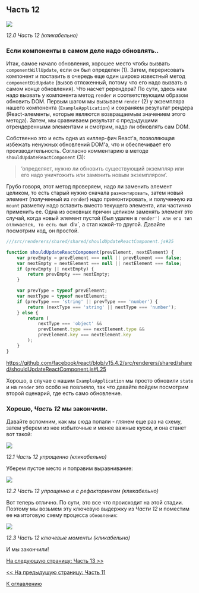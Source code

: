 ## Часть 12

[![](https://rawgit.com/Bogdan-Lyashenko/Under-the-hood-ReactJS/master/stack/images/12/part-12.svg)](https://rawgit.com/Bogdan-Lyashenko/Under-the-hood-ReactJS/master/stack/images/12/part-12.svg)

<em>12.0 Часть 12 (кликабельно)</em>

### Если компоненты в самом деле надо обновлять..

Итак, самое начало обновления, хорошее место чтобы вызвать `componentWillUpdate`, если он был определен (1). Затем, перерисовать компонент и поставить в очередь еще один широко известный метод `componentDidUpdate` (вызов отложенный, потому что его надо вызвать в самом конце обновления).
Что насчет ререндера? По сути, здесь нам надо вызвать у компонента метод `render` и соответствующим образом обновить DOM. Первым шагом мы вызываем `render` (2) у экземпляра нашего компонента (`ExampleApplication`) и сохраняем результат рендера (React-элементы, которые являются возвращаемым значением этого метода). Затем, мы сравниваем результат с предыдущими отрендеренными элементами и смотрим, надо ли обновлять сам DOM.

Собственно это и есть одна из киллер-фич React'а, позволяющая избежать ненужных обновлений DOM'а, что и обеспечивает его производительность.
Согласно комментарию в методе `shouldUpdateReactComponent` (3):
> ‘определяет, нужно ли обновить существующий экземпляр или его надо уничтожить или заменить новым экземпляром’.

Грубо говоря, этот метод проверяем, надо ли заменить элемент целиком, то есть старый нужно сначала `размонтировать`, затем новый элемент (полученный из `render`) надо примонтировать, и полученную из `mount` разметку надо вставить вместо текущего элемента, или частично применить ее. Одна из основных причин целиком заменять элемент это случай, когда новый элемент пустой (был удален в `render') или его тип отличается, то есть был `div`, а стал какой-то другой. Давайте посмотрим код, он простой. 

```javascript
///src/renderers/shared/shared/shouldUpdateReactComponent.js#25

function shouldUpdateReactComponent(prevElement, nextElement) {
    var prevEmpty = prevElement === null || prevElement === false;
    var nextEmpty = nextElement === null || nextElement === false;
    if (prevEmpty || nextEmpty) {
        return prevEmpty === nextEmpty;
    }

    var prevType = typeof prevElement;
    var nextType = typeof nextElement;
    if (prevType === 'string' || prevType === 'number') {
        return (nextType === 'string' || nextType === 'number');
    } else {
        return (
            nextType === 'object' &&
            prevElement.type === nextElement.type &&
            prevElement.key === nextElement.key
        );
    }
}
```
https://github.com/facebook/react/blob/v15.4.2/src/renderers/shared/shared/shouldUpdateReactComponent.js#L25

Хорошо, в случае с нашим `ExampleApplication` мы просто обновили `state` и на `render` это особо не повлияло, так что давайте пойдем посмотрим второй сценарий, где есть само обновление.

### Хорошо, *Часть 12* мы закончили.

Давайте вспомним, как мы сюда попали - глянем еще раз на схему, затем уберем из нее избыточные и менее важные куски, и она станет вот такой:

[![](https://rawgit.com/Bogdan-Lyashenko/Under-the-hood-ReactJS/master/stack/images/12/part-12-A.svg)](https://rawgit.com/Bogdan-Lyashenko/Under-the-hood-ReactJS/master/stack/images/12/part-12-A.svg)

<em>12.1 Часть 12 упрощенно (кликабельно)</em>

Уберем пустое место и поправим выравнивание:

[![](https://rawgit.com/Bogdan-Lyashenko/Under-the-hood-ReactJS/master/stack/images/12/part-12-B.svg)](https://rawgit.com/Bogdan-Lyashenko/Under-the-hood-ReactJS/master/stack/images/12/part-12-B.svg)

<em>12.2 Часть 12 упрощенно и с рефакторингом (кликабельно)</em>

Вот теперь отлично. По сути, это все что происходит на этой стадии. Поэтому мы возьмем эту ключевую выдержку из *Части 12* и поместим ее на итоговую схему процесса `обновления`:

[![](https://rawgit.com/Bogdan-Lyashenko/Under-the-hood-ReactJS/master/stack/images/12/part-12-C.svg)](https://rawgit.com/Bogdan-Lyashenko/Under-the-hood-ReactJS/master/stack/images/12/part-12-C.svg)

<em>12.3 Часть 12 ключевые моменты (кликабельно)</em>

И мы закончили!


[На следующую страницу: Часть 13 >>](./Part-13.md)

[<< На предыдущую страницу: Часть 11](./Part-11.md)


[К оглавлению](./README.md)
